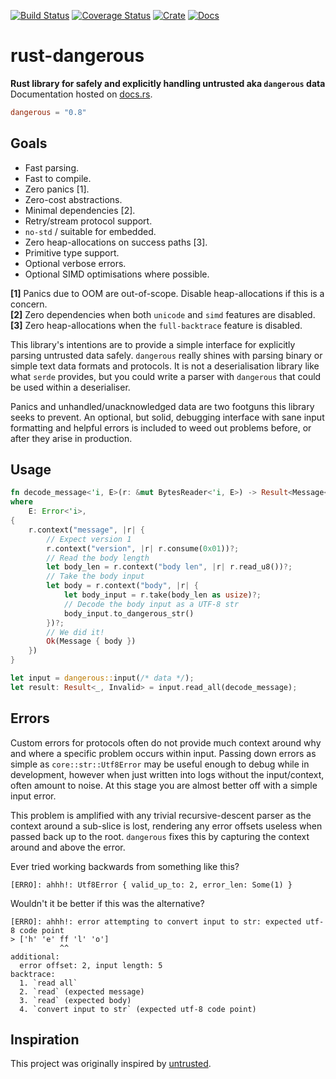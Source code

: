 [![Build Status](https://github.com/avitex/rust-dangerous/workflows/build/badge.svg)](https://github.com/avitex/rust-dangerous/actions?query=workflow:build)
[![Coverage Status](https://codecov.io/gh/avitex/rust-dangerous/branch/master/graph/badge.svg?token=X2LXHI8VYL)](https://codecov.io/gh/avitex/rust-dangerous)
[![Crate](https://img.shields.io/crates/v/dangerous.svg)](https://crates.io/crates/dangerous)
[![Docs](https://docs.rs/dangerous/badge.svg)](https://docs.rs/dangerous)

# rust-dangerous

**Rust library for safely and explicitly handling untrusted aka `dangerous` data**  
Documentation hosted on [docs.rs](https://docs.rs/dangerous).

```toml
dangerous = "0.8"
```

## Goals

- Fast parsing.
- Fast to compile.
- Zero panics \[1].
- Zero-cost abstractions.
- Minimal dependencies \[2].
- Retry/stream protocol support.
- `no-std` / suitable for embedded.
- Zero heap-allocations on success paths \[3].
- Primitive type support.
- Optional verbose errors.
- Optional SIMD optimisations where possible.

**\[1]** Panics due to OOM are out-of-scope. Disable heap-allocations if this is
a concern.  
**\[2]** Zero dependencies when both `unicode` and `simd` features are disabled.  
**\[3]** Zero heap-allocations when the `full-backtrace` feature is disabled.

This library's intentions are to provide a simple interface for explicitly
parsing untrusted data safely. `dangerous` really shines with parsing binary or
simple text data formats and protocols. It is not a deserialisation library like
what `serde` provides, but you could write a parser with `dangerous` that could
be used within a deserialiser.

Panics and unhandled/unacknowledged data are two footguns this library seeks to
prevent. An optional, but solid, debugging interface with sane input formatting
and helpful errors is included to weed out problems before, or after they arise
in production.

## Usage

```rust
fn decode_message<'i, E>(r: &mut BytesReader<'i, E>) -> Result<Message<'i>, E>
where
    E: Error<'i>,
{
    r.context("message", |r| {
        // Expect version 1
        r.context("version", |r| r.consume(0x01))?;
        // Read the body length
        let body_len = r.context("body len", |r| r.read_u8())?;
        // Take the body input
        let body = r.context("body", |r| {
            let body_input = r.take(body_len as usize)?;
            // Decode the body input as a UTF-8 str
            body_input.to_dangerous_str()
        })?;
        // We did it!
        Ok(Message { body })
    })
}

let input = dangerous::input(/* data */);
let result: Result<_, Invalid> = input.read_all(decode_message);
```

## Errors

Custom errors for protocols often do not provide much context around why and
where a specific problem occurs within input. Passing down errors as simple as
`core::str::Utf8Error` may be useful enough to debug while in development,
however when just written into logs without the input/context, often amount to
noise. At this stage you are almost better off with a simple input error.

This problem is amplified with any trivial recursive-descent parser as the
context around a sub-slice is lost, rendering any error offsets useless when
passed back up to the root. `dangerous` fixes this by capturing the context
around and above the error.

Ever tried working backwards from something like this?

```
[ERRO]: ahhh!: Utf8Error { valid_up_to: 2, error_len: Some(1) }
```

Wouldn't it be better if this was the alternative?

```
[ERRO]: ahhh!: error attempting to convert input to str: expected utf-8 code point
> ['h' 'e' ff 'l' 'o']
           ^^
additional:
  error offset: 2, input length: 5
backtrace:
  1. `read all`
  2. `read` (expected message)
  3. `read` (expected body)
  4. `convert input to str` (expected utf-8 code point)
```

## Inspiration

This project was originally inspired by [untrusted](https://github.com/briansmith/untrusted).
